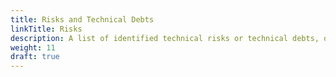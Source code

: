```yaml
---
title: Risks and Technical Debts
linkTitle: Risks
description: A list of identified technical risks or technical debts, ordered by priority
weight: 11
draft: true
---
```


<!--

**Contents.**

A list of identified technical risks or technical debts, ordered by
priority

**Motivation.**

“Risk management is project management for grown-ups” (Tim Lister,
Atlantic Systems Guild.)

This should be your motto for systematic detection and evaluation of
risks and technical debts in the architecture, which will be needed by
management stakeholders (e.g. project managers, product owners) as part
of the overall risk analysis and measurement planning.

**Form.**

List of risks and/or technical debts, probably including suggested
measures to minimize, mitigate or avoid risks or reduce technical debts.
-->


